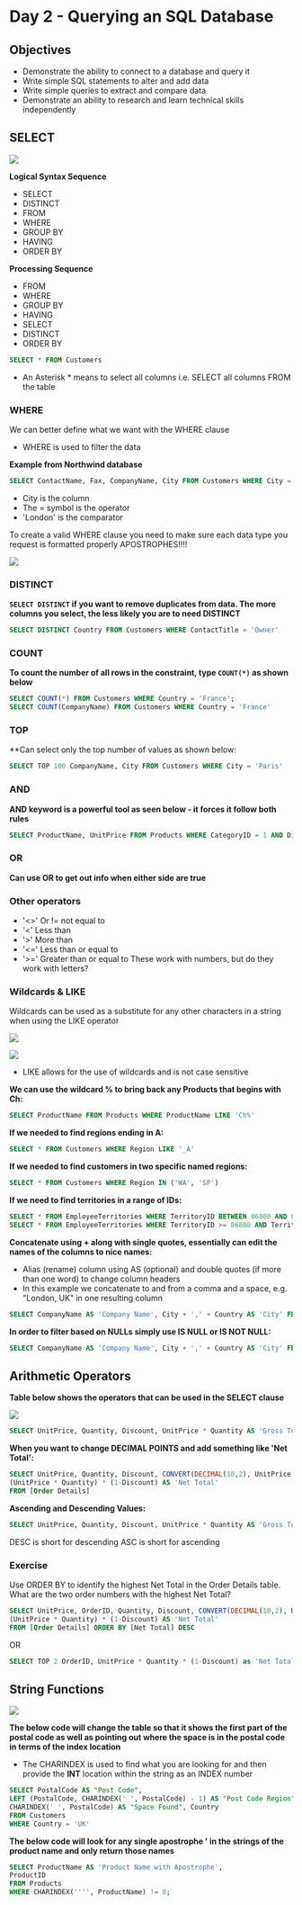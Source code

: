 # Day 2 - Querying an SQL Database
## Objectives
- Demonstrate the ability to connect to a database and query it
- Write simple SQL statements to alter and add data
- Write simple queries to extract and compare data
- Demonstrate an ability to research and learn technical skills independently

## SELECT

![](select.PNG)

**Logical Syntax Sequence**
- SELECT 
- DISTINCT
- FROM 
- WHERE
- GROUP BY
- HAVING
- ORDER BY

**Processing Sequence**
- FROM
- WHERE
- GROUP BY
- HAVING
- SELECT
- DISTINCT
- ORDER BY

```sql
SELECT * FROM Customers
```
- An Asterisk * means to select all columns
i.e. SELECT all columns FROM the table

### WHERE
We can better define what we want with the WHERE clause
- WHERE is used to filter the data 

**Example from Northwind database**
```sql
SELECT ContactName, Fax, CompanyName, City FROM Customers WHERE City = 'London';
```

- City is the column
- The = symbol is the operator
- 'London' is the comparator

To create a valid WHERE clause you need to make sure each data type you request is formatted properly APOSTROPHES!!!!

![](apostrophes.PNG)

### DISTINCT
**`SELECT DISTINCT` if you want to remove duplicates from data. The more columns you select, the less likely you are to need DISTINCT**
```sql
SELECT DISTINCT Country FROM Customers WHERE ContactTitle = 'Owner'
```

### COUNT
**To count the number of all rows in the constraint, type `COUNT(*)` as shown below**

```sql
SELECT COUNT(*) FROM Customers WHERE Country = 'France';
SELECT COUNT(CompanyName) FROM Customers WHERE Country = 'France'
```

### TOP
**Can select only the top number of values as shown below:

```sql
SELECT TOP 100 CompanyName, City FROM Customers WHERE City = 'Paris'
```

### AND
**AND keyword is a powerful tool as seen below - it forces it follow both rules**
```sql
SELECT ProductName, UnitPrice FROM Products WHERE CategoryID = 1 AND Discontinued = '0'
```
### OR
**Can use OR to get out info when either side are true**

### Other operators
- '<>' Or != not equal to
- '<' Less than
- '>' More than
- '<=' Less than or equal to
- '>=' Greater than or equal to
These work with numbers, but do they work with letters?

### Wildcards & LIKE
Wildcards can be used as a substitute for any other characters in a string when using the LIKE operator

![](morewildcards.png)

![](wildcards.PNG)

- LIKE allows for the use of wildcards and is not case sensitive

**We can use the wildcard % to bring back any Products that begins with Ch:**
```sql
SELECT ProductName FROM Products WHERE ProductName LIKE 'Ch%'
```

**If we needed to find regions ending in A:**
```sql
SELECT * FROM Customers WHERE Region LIKE '_A'
```

**If we needed to find customers in two specific named regions:**
```sql
SELECT * FROM Customers WHERE Region IN ('WA', 'SP')
```

**If we need to find territories in a range of IDs:**
```sql
SELECT * FROM EmployeeTerritories WHERE TerritoryID BETWEEN 06800 AND 09999
SELECT * FROM EmployeeTerritories WHERE TerritoryID >= 06800 AND TerritoryID <= 09999
```

**Concatenate using + along with single quotes, essentially can edit the names of the columns to nice names:**
- Alias (rename) column using AS (optional) and double quotes (if more than one word) to change column headers
- In this example we concatenate to and from a comma and a space, e.g. "London, UK" in one resulting column
```sql
SELECT CompanyName AS 'Company Name', City + ',' + Country AS 'City' FROM Customers
```

**In order to filter based on NULLs simply use IS NULL or IS NOT NULL:**
```sql
SELECT CompanyName AS 'Company Name', City + ',' + Country AS 'City' FROM Customers WHERE Region IS NULL
```

## Arithmetic Operators
**Table below shows the operators that can be used in the SELECT clause**

![](arithmetic.PNG)


```sql
SELECT UnitPrice, Quantity, Discount, UnitPrice * Quantity AS 'Gross Total' FROM [Order Details];
```

**When you want to change DECIMAL POINTS and add something like 'Net Total':**
```sql
SELECT UnitPrice, Quantity, Discount, CONVERT(DECIMAL(10,2), UnitPrice * Quantity) AS 'Gross Total',
(UnitPrice * Quantity) * (1-Discount) AS 'Net Total'
FROM [Order Details] 
```

**Ascending and Descending Values:**

```sql
SELECT UnitPrice, Quantity, Discount, UnitPrice * Quantity AS 'Gross Total' FROM [Order Details] ORDER BY 'Gross Total' DESC
```
DESC is short for descending 
ASC is short for ascending 

### Exercise
Use ORDER BY to identify the highest Net Total in the Order Details table. What are the two order numbers with the highest 
Net Total?
```sql
SELECT UnitPrice, OrderID, Quantity, Discount, CONVERT(DECIMAL(10,2), UnitPrice * Quantity) AS 'Gross Total',
(UnitPrice * Quantity) * (1-Discount) AS 'Net Total'
FROM [Order Details] ORDER BY [Net Total] DESC
```
OR

```sql
SELECT TOP 2 OrderID, UnitPrice * Quantity * (1-Discount) as 'Net Total' FROM [Order Details] ORDER BY 'Net Total' DESC;
```

## String Functions 

![](stringfunctions.PNG)

**The below code will change the table so that it shows the first part of the postal code as well as pointing out where the space
is in the postal code in terms of the index location**

- The CHARINDEX is used to find what you are looking for and then provide the **INT** location within the string as an INDEX number

```sql
SELECT PostalCode AS "Post Code", 
LEFT (PostalCode, CHARINDEX(' ', PostalCode) - 1) AS "Post Code Region",
CHARINDEX(' ', PostalCode) AS "Space Found", Country
FROM Customers
WHERE Country = 'UK'
```

**The below code will look for any single apostrophe ' in the strings of the product name and only return those names**
```sql
SELECT ProductName AS 'Product Name with Apostrophe', 
ProductID
FROM Products
WHERE CHARINDEX('''', ProductName) != 0;
```

